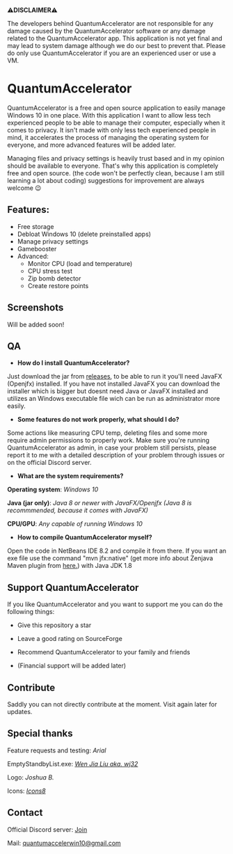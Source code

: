  ⚠**DISCLAIMER**⚠

The developers behind QuantumAccelerator are not responsible for any damage caused by the QuantumAccelerator software or any damage related to the QuantumAccelerator app. 
This application is not yet final and may lead to system damage although we do our best to prevent that. Please do only use QuantumAccelerator if you are an experienced user or use a VM.

# QuantumAccelerator

QuantumAccelerator is a free and open source application to easily manage Windows 10 in one place.
With this application I want to allow less tech experienced people to be able to manage their computer, especially when it comes to privacy. It isn't made with only less tech experienced people in mind, it accelerates the process of managing the operating system for everyone, and more advanced features will be added later.

Managing files and privacy settings is heavily trust based and in my opinion should be available to everyone. That's why this application is completely free and open source. (the code won't be perfectly clean, because I am still learning a lot about coding) suggestions for improvement are always welcome 😉


## Features:
   * Free storage
   * Debloat Windows 10 (delete preinstalled apps)
   * Manage privacy settings
   * Gamebooster
   * Advanced:
     * Monitor CPU (load and temperature)
     * CPU stress test
     * Zip bomb detector
     * Create restore points

## Screenshots

Will be added soon!

## QA

 * **How do I install QuantumAccelerator?**

Just download the jar from <a href="https://github.com/JannisJost/QuantumAccelerator/releases" URL>releases</a>, to be able to run it you'll need JavaFX (Openjfx) installed. If you have not installed JavaFX you can download the installer which is bigger but doesnt need Java or JavaFX installed and utilizes an Windows executable file wich can be run as administrator more easily.

* **Some features do not work properly, what should I do?**

Some actions like measuring CPU temp, deleting files and some more require admin permissions to properly work. Make sure you're running QuantumAccelerator as admin, in case your problem still persists, please report it to me with a detailed description of your problem through issues or on the official Discord server.

* **What are the system requirements?**

**Operating system**: *Windows 10*

**Java (jar only)**: *Java 8 or newer with JavaFX/Openjfx (Java 8 is recommmended, because it comes with JavaFX)*

**CPU/GPU**: *Any capable of running Windows 10*

* **How to compile QuantumAccelerator myself?**

Open the code in NetBeans IDE 8.2 and compile it from there. If you want an exe file use the command "mvn jfx:native" (get more info about Zenjava Maven plugin from <a href="https://github.com/javafx-maven-plugin/javafx-maven-plugin" URL>here.</a>) with Java JDK 1.8


## Support QuantumAccelerator

If you like QuantumAccelerator and you want to support me you can do the following things:

* Give this repository a star

* Leave a good rating on SourceForge

* Recommend QuantumAccelerator to your family and friends

* (Financial support will be added later)

## Contribute

Saddly you can not directly contribute at the moment. Visit again later for updates.

## Special thanks

Feature requests and testing:              *Arial*

EmptyStandbyList.exe:                      <a href="https://github.com/wj32" URL> *Wen Jia Liu aka. wj32* </a> <!-- link to wj32's github -->

Logo:                                       *Joshua B.*

Icons:                                     <a href="https://icons8.com/" URL> *Icons8* </a>

## Contact
Official Discord server: <a href="https://discord.gg/ERVeQdmt" URL>Join</a> <!-- Discord invitation link -->

Mail: quantumaccelerwin10@gmail.com
